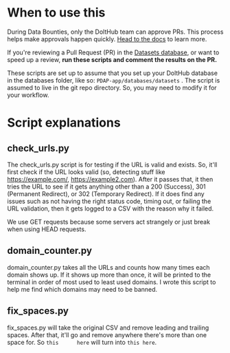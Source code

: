# When to use this
During Data Bounties, only the DoltHub team can approve PRs. This process helps make approvals happen quickly. [Head to the docs](https://docs.pdap.io/components/data-collection/dataset-catalog/submit-or-update-datasets/validate-datasets-prs) to learn more.

If you're reviewing a Pull Request (PR) in the [Datasets database](https://www.dolthub.com/repositories/pdap/datasets/doc/master), or want to speed up a review, **run these scripts and comment the results on the PR.**

These scripts are set up to assume that you set up your DoltHub database in the databases folder, like so: `PDAP-app/databases/datasets` . The script is assumed to live in the git repo directory. So, you may need to modify it for your workflow.

# Script explanations
## check_urls.py
The check_urls.py script is for testing if the URL is valid and exists. So, it'll first check if the URL looks valid (so, detecting stuff like https://example.com/, https://example2.com). After it passes that, it then tries the URL to see if it gets anything other than a 200 (Success), 301 (Permanent Redirect), or 302 (Temporary Redirect). If it does find any issues such as not having the right status code, timing out, or failing the URL validation, then it gets logged to a CSV with the reason why it failed.

We use GET requests because some servers act strangely or just break when using HEAD requests.

## domain_counter.py
domain_counter.py takes all the URLs and counts how many times each domain shows up. If it shows up more than once, it will be printed to the terminal in order of most used to least used domains. I wrote this script to help me find which domains may need to be banned.

## fix_spaces.py
fix_spaces.py will take the original CSV and remove leading and trailing spaces. After that, it'll go and remove anywhere there's more than one space for. So `this ​​​​​​​​​​​​​​​​​​​     here` will turn into `this here`. 
